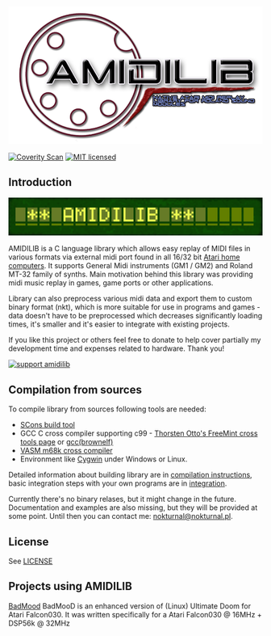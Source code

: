 
<a href="images/amidilib_logo_no_bg.png">
  <img alt="AMIDILIB logo"
       src="images/amidilib_logo_no_bg.png"/>
</a>

[![Coverity Scan](https://scan.coverity.com/projects/13521/badge.svg)](https://scan.coverity.com/projects/n0kturnal-amidilib)
[![MIT licensed](https://img.shields.io/badge/license-MIT-blue.svg)](LICENSE.md)

Introduction
------------

<a href="images/amidilib-mt32.png">
<img alt="AMIDILIB logo"
src="images/amidilib-mt32.png"/>
</a>

AMIDILIB is a C language library which allows easy replay of MIDI files in various formats via external midi port found in all 16/32 bit [Atari home computers](https://en.wikipedia.org/wiki/Atari_ST). 
It supports General Midi instruments (GM1 / GM2) and Roland MT-32 family of synths. Main motivation behind this library was providing midi music replay in games, game ports or other applications.
 
Library can also preprocess various midi data and export them to custom binary format (nkt), which is more suitable for use in programs and games - 
data doesn't have to be preprocessed which decreases significantly loading times, it's smaller and it's easier to integrate with existing projects.

If you like this project or others feel free to donate to help cover partially my development time and expenses related to hardware. Thank you!
 
<a href="https://www.paypal.com/donate/?hosted_button_id=UTEF2ABTDNSMC"><img alt="support amidilib" src="https://www.paypalobjects.com/en_US/i/btn/btn_donate_SM.gif"/></a>

Compilation from sources
------------------------

To compile library from sources following tools are needed:

* [SCons build tool](http://scons.org/)
* GCC C cross compiler supporting c99 - [Thorsten Otto's FreeMint cross tools page](https://tho-otto.de/crossmint.php) or [gcc(brownelf)](https://bitbucket.org/ggnkua/bigbrownbuild-git/src/master)  
* [VASM m68k cross compiler](http://sun.hasenbraten.de/vasm/)
* Environment like [Cygwin](https://www.cygwin.com/) under Windows or Linux.

Detailed information about building library are in [compilation instructions](compilation.md), basic integration steps with your own programs are in [integration](integration.md).

Currently there's no binary relases, but it might change in the future. Documentation and examples are also missing, but they will be provided at some point. 
Until then you can contact me: [nokturnal@nokturnal.pl](mailto:nokturnal@nokturnal.pl).

License
-------------------------
See [LICENSE](LICENSE.md)

Projects using AMIDILIB
-----------------------
[BadMood](http://www.leonik.net/dml/sec_bm.py) BadMooD is an enhanced version of (Linux) Ultimate Doom for Atari Falcon030. It was written specifically for a Atari Falcon030 @ 16MHz + DSP56k @ 32MHz
